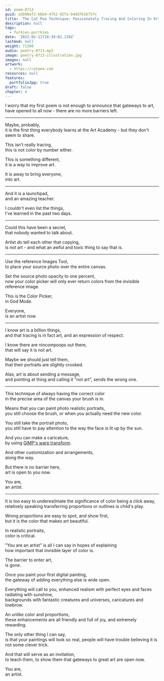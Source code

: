 ```yaml
---
id: poem-0713
guid: a3b98af2-bbb4-4752-92fa-64dd761b757c
title: 'The Cat Pea Technique: Passionately Tracing And Coloring In Krita'
description: null
tags:
  - furkies-purrkies
date: '2022-02-11T18:39:02.139Z'
lastmod: null
weight: 71300
audio: poetry-0713.mp3
image: poetry-0713-illustration.jpg
images: null
artwork:
  - https://catpea.com
resources: null
features:
  portfolioJpg: true
draft: false
chapter: 4
---
```


I worry that my first poem is not enough to announce that gateways to art,\
have opened to all now - there are no more barriers left.

---

Maybe, probably,\
it is the first thing everybody learns at the Art Academy - but they don't seem to share.

This isn't really tracing,\
this is not color by number either.

This is something different,\
it is a way to improve art.

It is away to bring everyone,\
into art.

---

And it is a launchpad,\
and an amazing teacher.

I couldn't even list the things,\
I've learned in the past two days.

---

Could this have been a secret,\
that nobody wanted to talk about.

Artist do tell each other that copying,\
is not art - and what an awful and toxic thing to say that is.

---

Use the reference Images Tool,\
to place your source photo over the entire canvas.

Set the source photo opacity to one percent,\
now your color picker will only ever return colors from the invisible reference image.

This is the Color Picker,\
in God Mode.

Everyone,\
is an artist now.

---

I know art is a billion things,\
and that tracing is in fact art, and an expression of respect.

I know there are nincompoops out there,\
that will say it is not art.

Maybe we should just tell them,\
that their portraits are slightly crooked.

Alas, art is about sending a message,\
and pointing at thing and calling it "not art", sends the wrong one.

---

This technique of always having the correct color\
in the precise area of the canvas your brush is in.

Means that you can paint photo realistic portraits,\
you still choose the brush, or when you actually need the new color.

You still take the portrait photo,\
you still have to pay attention to the way the face is lit up by the sun.

And you can make a caricature,\
by using [GIMP's warp transform](https://www.youtube.com/watch?v=etkvjiiGs1c).

And other customization and arrangements,\
along the way.

But there is no barrier here,\
art is open to you now.

You are,\
an artist.

---

It is too easy to underestimate the significance of color being a click away,\
relatively speaking transferring proportions or outlines is child's play.

Wrong proportions are easy to spot, and show first,\
but it is the color that makes art beautiful.

In realistic portraits,\
color is critical.

"You are an artist" is all I can say in hopes of explaining\
how important that invisible layer of color is.

The barrier to enter art,\
is gone.

Once you paint your first digital painting,\
the gateway of adding everything else is wide open.

Everything will call to you, enhanced realism with perfect eyes and faces radiating with sunshine,\
backgrounds with fantastic creatures and universes, caricatures and lowbrow.

An unlike color and proportions,\
these enhancements are all friendly and full of joy, and extremely rewarding.

The only other thing I can say,\
is that your paintings will look so real, people will have trouble believing it is not some clever trick.

And that will serve as an invitation,\
to teach them, to show them that gateways to great art are open now.

You are,\
an artist.
